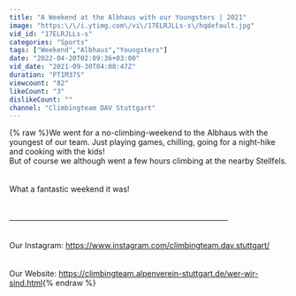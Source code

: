 ```yaml
---
title: "A Weekend at the Albhaus with our Youngsters | 2021"
image: "https:\/\/i.ytimg.com\/vi\/17ELRJLLs-s\/hqdefault.jpg"
vid_id: "17ELRJLLs-s"
categories: "Sports"
tags: ["Weekend","Albhaus","Youngsters"]
date: "2022-04-20T02:09:36+03:00"
vid_date: "2021-09-30T04:08:47Z"
duration: "PT1M37S"
viewcount: "82"
likeCount: "3"
dislikeCount: ""
channel: "Climbingteam DAV Stuttgart"
---
```

{% raw %}We went for a no-climbing-weekend to the Albhaus with the youngest of our team. Just playing games, chilling, going for a night-hike and cooking with the kids! <br />But of course we although went a few hours climbing at the nearby Stellfels.<br /><br /><br />What a fantastic weekend it was!<br /><br /><br />______________________________________________________________<br /><br /><br />Our Instagram: <a rel="nofollow" target="blank" href="https://www.instagram.com/climbingteam.dav.stuttgart/">https://www.instagram.com/climbingteam.dav.stuttgart/</a><br /><br /><br />Our Website: <a rel="nofollow" target="blank" href="https://climbingteam.alpenverein-stuttgart.de/wer-wir-sind.html">https://climbingteam.alpenverein-stuttgart.de/wer-wir-sind.html</a>{% endraw %}
